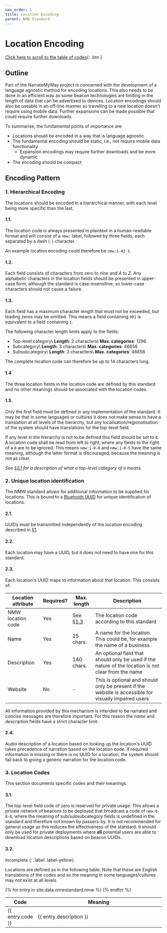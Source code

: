 ```yaml
---
nav_order: 1
title: Location Encoding
parent: NMW Standard
---
```


<script src="https://code.jquery.com/jquery-3.5.1.min.js" integrity="sha256-9/aliU8dGd2tb6OSsuzixeV4y/faTqgFtohetphbbj0=" crossorigin="anonymous"></script>
<link rel="stylesheet" type="text/css" href="https://cdn.datatables.net/1.10.23/css/jquery.dataTables.min.css">
<script type="text/javascript" charset="utf8" src="https://cdn.datatables.net/1.10.23/js/jquery.dataTables.min.js"></script>

# Location Encoding

[Click here to scroll to the table of codes](#32){: .btn }

## Outline

Part of the NarrateMyWay project is concerned with the development of a language agnostic method for encoding locations. This also needs to be done in an efficient way as some beacon technologies are limiting in the length of data that can be advertised to devices. Location encodings should also be useable in an off-line manner so travelling to a new location doesn't require using mobile data. Further expansions can be made possible that could require further downloads.

To summarise, the fundamental points of importance are:

- Locations should be encoded in a way that is language agnostic
- The fundamental encoding should be static, i.e., not require mobile data functionality
  - Expansion encodings may require further downloads and be more dynamic
- The encoding should be compact

## Encoding Pattern

### 1. Hierarchical Encoding

The locations should be encoded in a hierarchical manner, with each level being more specific than the last.

#### 1.1.

The location code is always presented in plaintext in a human-readable format and will consist of a `nmw:` label, followed by three fields, each separated by a dash (`-`) character.

An example location encoding could therefore be `nmw:1-42-1`.

#### 1.2.

Each field consists of characters from zero to nine and _A_ to _Z_. Any alphabetic characters in the location fields should be presented in upper-case form, although the standard is case-insensitive, so lower-case characters should not cause a failure.

#### 1.3.

Each field has a maximum character length that must not be exceeded, but leading zeros may be omitted. This means a field containing `001` is equivalent to a field containing `1`.

The following character length limits apply to the fields:

- Top-level category\\
  **Length**: 2 characters\\
  **Max. categories**: 1296
- Subcategory\\
  **Length**: 3 characters\\
  **Max. categories**: 46656
- Subsubcategory\\
  **Length**: 3 characters\\
  **Max. categories**: 46656

The complete location code can therefore be up to 14 characters long.

#### 1.4

The three location fields in the location code are defined by this standard and no other meanings should be associated with the location codes.

#### 1.5.

Only the first field must be defined in any implementation of the standard. It may be that in some languages or cultures it does not make sense to have a translation at all levels of the hierarchy, but any localisation/regionalisation of the system should have translations for the top-level field.

If any level in the hierarchy is not to be defined this field should be set to `0`. A location code shall be read from left to right, where any fields to the right of a `0` are to be ignored. This means `nmw:1-0-0` and `nmw:1-0-5` have the same meaning, although the latter format is discouraged, because the meaning is not as clear.

_See [§3.1](#31) for a description of what a top-level category of `0` means._

### 2. Unique location identification

The NMW standard allows for additional information to be supplied for locations. This is bound to a [Bluetooth UUID](https://www.bluetooth.com/specifications/assigned-numbers/) for unique identification of locations.

#### 2.1.

UUIDs must be transmitted independently of the location encoding described in [§1](#1).

#### 2.2.

Each location may have a UUID, but it does not need to have one for this standard.

#### 2.3.

Each location's UUID maps to information about that location. This consists of:

| Location attribute | Required? | Max. length     | Description                                                                                          |
| ------------------ | --------- | --------------- | ---------------------------------------------------------------------------------------------------- |
| NMW location code  | Yes       | See [§1.3](#13) | The location code according to this standard                                                         |
| Name               | Yes       | 25 chars.       | A name for the location. This could be, for example the name of a business                           |
| Description        | Yes       | 140 chars.      | An optional field that should only be used if the nature of the location is not clear from the name  |
| Website            | No        | -               | This is optional and should only be present if the website is accessible for visually impaired users |

All information provided by this mechanism is intended to be narrated and concise messages are therefore important. For this reason the _name_ and _description_ fields have a strict character limit.

#### 2.4.

Audio description of a location based on looking up the location's UUID takes precedence of narration based on the location code. If required information is missing or there is no UUID for a location, the system should fall back to giving a generic narration for the location code.

### 3. Location Codes

This section documents specific codes and their meanings.

#### 3.1.

The top-level field code of zero is reserved for private usage. This allows a private network of beacons to be deployed that broadcast a code of `nmw:0-0-0`, where the meaning of sub/subsubcategory fields is undefined in the standard and therefore not known by passers-by. It is not recommended for general usage as this reduces the effectiveness of the standard. It should only be used for private deployments where **all** potential users are able to download location descriptions based on beacon UUIDs.

#### 3.2.

Incomplete
{: .label .label-yellow}

Locations are defined as in the following table. Note that these are English translations of the codes and so the meaning in some languages/cultures may not exist at all levels.

<table class="display">
<colgroup>
<col width="10%" />
<col width="90%" />
</colgroup>

<thead>
  <tr class="header">
    <th>Code</th>
    <th>Meaning</th>
  </tr>
</thead>

<tbody>
  {% for entry in site.data.nmwstandard.nmw %}
  <tr>
    <td markdown="span">{{ entry.code }}</td>
    <td markdown="span">{{ entry.description }}</td>
  </tr>
  {% endfor %}
</tbody>
</table>

<script type="text/javascript">
$(document).ready( function () {
    $('table.display').DataTable({
      "aLengthMenu": [[10, 15, 18, 50, -1], [10, 15, 18, 50, "All"]],
      "pageLength": 18
      });
} );
</script>
